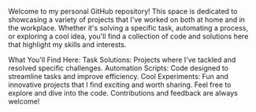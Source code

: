 Welcome to my personal GitHub repository! This space is dedicated to showcasing a variety of projects that I've worked on both at home and in the workplace. Whether it's solving a specific task, automating a process, or exploring a cool idea, you'll find a collection of code and solutions here that highlight my skills and interests.

What You'll Find Here:
Task Solutions: Projects where I've tackled and resolved specific challenges.
Automation Scripts: Code designed to streamline tasks and improve efficiency.
Cool Experiments: Fun and innovative projects that I find exciting and worth sharing.
Feel free to explore and dive into the code. Contributions and feedback are always welcome!
